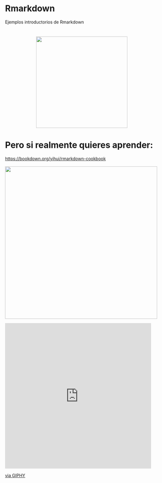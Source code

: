 # Rmarkdown

Ejemplos introductorios de Rmarkdown
<h1 align="center"><img src="https://media.giphy.com/media/l1J9wMccAykUCLIic/giphy.gif" width="300"></h1>

# Pero si realmente quieres aprender:

https://bookdown.org/yihui/rmarkdown-cookbook  
<br>
<img src="https://bookdown.org/yihui/rmarkdown-cookbook/images/cover.png" width="500px">



<iframe src="https://giphy.com/embed/l1J9wMccAykUCLIic" width="480" height="477" frameBorder="0" class="giphy-embed" allowFullScreen></iframe><p><a href="https://giphy.com/gifs/cbc-funny-comedy-l1J9wMccAykUCLIic">via GIPHY</a></p>
